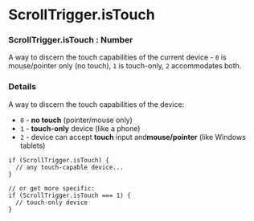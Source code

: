 # ScrollTrigger.isTouch

### ScrollTrigger.isTouch : Number

A way to discern the touch capabilities of the current device - `0` is mouse/pointer only (no touch), `1` is touch-only, `2` accommodates both.

### Details[​](#details "Direct link to Details")

A way to discern the touch capabilities of the device:

* `0` - **no touch** (pointer/mouse only)
* `1` - **touch-only** device (like a phone)
* `2` - device can accept **touch** input and**mouse/pointer** (like Windows tablets)

```
if (ScrollTrigger.isTouch) {
  // any touch-capable device...
}

// or get more specific:
if (ScrollTrigger.isTouch === 1) {
  // touch-only device
}
```
